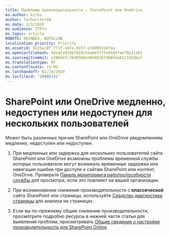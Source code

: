 ```yaml
---
title: Проблемы производительности — SharePoint или OneDrive
ms.author: kirks
author: Techwriter40
ms.date: 1/3/2019
ms.audience: ITPro
ms.topic: article
ROBOTS: NOINDEX, NOFOLLOW
localization_priority: Priority
ms.assetid: 9225ec0f-771f-4d7a-8157-e188953107aa
ms.openlocfilehash: 44eafa916bf020254a06f7ffe95647ae70a314b1
ms.sourcegitcommit: e2864efcfb493b6e46b662b746661a61232bdba7
ms.translationtype: MT
ms.contentlocale: ru-RU
ms.lasthandoff: 01/24/2019
ms.locfileid: "29486141"
---
```

# <a name="sharepoint-or-onedrive-slow-inaccessible-or-unavailable-for-multiple-users"></a>SharePoint или OneDrive медленно, недоступен или недоступен для нескольких пользователей

Может быть различных причин SharePoint или OneDrive уведомлением медленно, недоступен или недоступен. 
  
1. При медленных или задержка для нескольких пользователей сайта SharePoint или OneDrive возможны проблемы временной службы которых пользователи могут возникать временные задержки или навигации ошибки при доступе к сайтам SharePoint или контент, OneDrive. Проверьте [Панель мониторинга работоспособности службы](https://admin.microsoft.com/AdminPortal/Home#/servicehealth) для просмотра, если это повлияет на вашей организации. 
  
2. При возникновении снижения производительности с **классической** сайта SharePoint или страницы, используйте [Средство диагностики страницы](https://aka.ms/perftool) для анализа на страницах. 
  
3. Если вы по-прежнему общие снижение производительности, просмотрите подробно ресурсы в нижней части статьи для выявления проблем, просматривать [Общие сведения о настройке производительности для SharePoint Online](https://go.microsoft.com/fwlink/?linkid=2024334).
  

